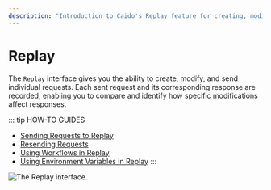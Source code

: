 ```yaml
---
description: "Introduction to Caido's Replay feature for creating, modifying, and sending individual HTTP requests for security testing."
---
```


# Replay

The `Replay` interface gives you the ability to create, modify, and send individual requests. Each sent request and its corresponding response are recorded, enabling you to compare and identify how specific modifications affect responses.

::: tip HOW-TO GUIDES

- [Sending Requests to Replay](/guides/replay_requests.md)
- [Resending Requests](/guides/replay_resending.md)
- [Using Workflows in Replay](/guides/replay_workflows.md)
- [Using Environment Variables in Replay](/guides/replay_environment_variables.md)
:::

<img alt="The Replay interface." src="/_images/replay_interface.png" center>
